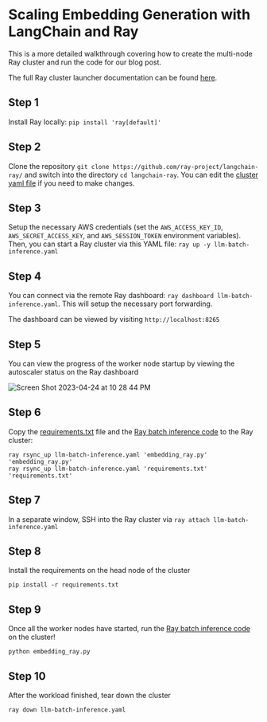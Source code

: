 # Scaling Embedding Generation with LangChain and Ray

This is a more detailed walkthrough covering how to create the multi-node Ray cluster and run the code for our blog post. 

The full Ray cluster launcher documentation can be found [here](https://docs.ray.io/en/latest/cluster/getting-started.html).

## Step 1
Install Ray locally: `pip install 'ray[default]'`

## Step 2
Clone the repository `git clone https://github.com/ray-project/langchain-ray/` and switch into the directory
`cd langchain-ray`.
You can edit the [cluster yaml file](llm-batch-inference.yaml) if you need to make changes.

## Step 3
Setup the necessary AWS credentials (set the `AWS_ACCESS_KEY_ID`, `AWS_SECRET_ACCESS_KEY`, and `AWS_SESSION_TOKEN` environment variables).
Then, you can start a Ray cluster via this YAML file: `ray up -y llm-batch-inference.yaml`

## Step 4
You can connect via the remote Ray dashboard: `ray dashboard llm-batch-inference.yaml`. 
This will setup the necessary port forwarding.

The dashboard can be viewed by visiting `http://localhost:8265`

## Step 5
You can view the progress of the worker node startup by viewing the autoscaler status on the Ray dashboard

![Screen Shot 2023-04-24 at 10 28 44 PM](https://user-images.githubusercontent.com/8068268/234182585-66ab4778-8a4b-4c34-acee-a0671ecd2fa7.png)

## Step 6
Copy the [requirements.txt](requirements.txt) file and the [Ray batch inference code](embedding_ray.py) to the Ray cluster:

```
ray rsync_up llm-batch-inference.yaml 'embedding_ray.py' 'embedding_ray.py'
ray rsync_up llm-batch-inference.yaml 'requirements.txt' 'requirements.txt'
```

## Step 7
In a separate window, SSH into the Ray cluster via `ray attach llm-batch-inference.yaml`

## Step 8
Install the requirements on the head node of the cluster

`pip install -r requirements.txt`

## Step 9
Once all the worker nodes have started, run the [Ray batch inference code](embedding_ray.py) on the cluster!

`python embedding_ray.py`

## Step 10
After the workload finished, tear down the cluster

`ray down llm-batch-inference.yaml`